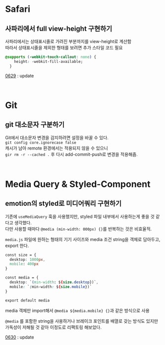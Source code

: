 # Safari
## 사파리에서 full view-height 구현하기
사파리에서는 상태표시줄로 가려진 부분까지를 view-height로 계산함  
따라서 상태표시줄을 제외한 형태를 보려면 추가 스타일 코드 필요
```css
@supports (-webkit-touch-callout: none) {
    height: -webkit-fill-available;
  }
```

[0629](https://sumnii.github.io/TIL/documents/2023/june/230629.html#%EB%AA%A8%EB%B0%94%EC%9D%BC-%ED%99%98%EA%B2%BD%EC%97%90%EC%84%9C%EC%9D%98-view-port-%ED%86%B5%EC%9D%BC%ED%95%98%EA%B8%B0) : update

<br />


# Git
## git 대소문자 구분하기
Git에서 대소문자 변경을 감지하려면 설정을 바꿀 수 있다.  
`git config core.ignorecase false`  
캐시가 남아 remote 환경에서는 적용되지 않을 수 있으니  
`gir rm -r --cached .` 후 다시 add-commit-push로 변경을 적용해줌.

<br />

# Media Query & Styled-Component
## emotion의 styled로 미디어쿼리 구현하기
기존에 `useMediaQuery` 훅을 사용했지만, styled 파일 내부에서 사용하는게 좋을 것 같다고 생각했다.  
다만 사용할 때마다 `@media (min-width: 000px) {}`를 반복하는 것은 비효율적.  

`media.js` 파일에 원하는 형태의 기기 사이즈와 media 조건 string을 객체로 담아두고, export 한다.  
```css
const size = {
  desktop: 1000px,
  mobile: 400px
}

const media = {
  desktop: `(min-width: ${size.desktop})`,
  mobile: `(min-width: ${size.mobile})`
}

export default media
```
media 객체만 import해서 `@media ${media.mobile} {}`과 같은 방식으로 사용  

`@media` 를 포함한 string을 사용하거나 브레이크 포인트를 배열로 갖는 방식도 있지만 가독성이 저해될 것 같아 이정도로 리팩토링 해보았다.  

[0630](https://sumnii.github.io/TIL/documents/2023/june/230630.html#%EB%B0%98%EC%9D%91%ED%98%95-navbar-%EA%B5%AC%ED%98%84%ED%95%98%EA%B8%B0-%EB%AF%B8%EB%94%94%EC%96%B4%EC%BF%BC%EB%A6%AC-%EC%8B%AC%ED%99%94) : update